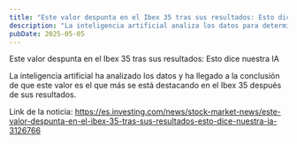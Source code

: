 ```yaml
---
title: "Este valor despunta en el Ibex 35 tras sus resultados: Esto dice nuestra IA"
description: "La inteligencia artificial analiza los datos para determinar el próximo movimiento del mercado."
pubDate: 2025-05-05
---
```

Este valor despunta en el Ibex 35 tras sus resultados: Esto dice nuestra IA

La inteligencia artificial ha analizado los datos y ha llegado a la conclusión de que este valor es el que más se está destacando en el Ibex 35 después de sus resultados.

Link de la noticia: https://es.investing.com/news/stock-market-news/este-valor-despunta-en-el-ibex-35-tras-sus-resultados-esto-dice-nuestra-ia-3126766